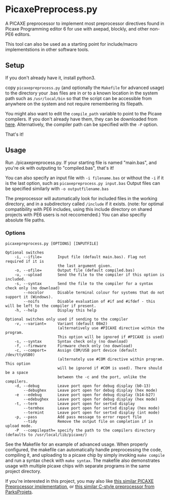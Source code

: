 # PicaxePreprocess.py
A PICAXE preprocessor to implement most preprocessor directives found in Picaxe Programming editor 6 for use with axepad, blockly, and other non-PE6 editors.

This tool can also be used as a starting point for include/macro implementstions in other software tools.

## Setup
If you don't already have it, install python3.

copy `picaxepreprocess.py` (and optionally the `Makefile` for advanced usage) to the directory your .bas files are in or to a known location in the system path such as `/usr/local/bin` so that the script can be accessible from anywhere on the system and not require remembering its filepath.

You might also want to edit the `compile_path` variable to point to the Picaxe compilers. If
you don't already have them, they can be downloaded from [here](https://picaxe.com/software/drivers/picaxe-compilers/). Alternatively, the compiler path can be specified with the `-P` option.

That's it!

## Usage
Run ./picaxepreprocess.py.
If your starting file is named "main.bas", and you're ok with outputing to "compiled.bas", that's it!

You can also specify an input file with `-i filename.bas` or without the `-i` if it is the last option, such as `picaxepreprocess.py input.bas`
Output files can be specified similarly with `-o outputfilename.bas`

The preprocessor will automatically look for included files in the working directory, and in a subdirectory called `/include` if it exists. (note: for optimal compatibility with PE6 includes, using this include directory on shared projects with PE6 users is not reccomended.) You can also specifiy absolute file paths.

### Options
```
picaxepreprocess.py [OPTIONS] [INPUTFILE]

Optional switches
    -i, --ifile=       Input file (default main.bas). Flag not required if it is
                       the last argument given.
    -o, --ofile=       Output file (default compiled.bas)
    -u, --upload       Send the file to the compiler if this option is included.
    -s, --syntax       Send the file to the compiler for a syntax check only (no download)
        --nocolor      Disable terminal colour for systems that do not support it (Windows).
        --noifs        Disable evaluation of #if and #ifdef - this will be left to the compiler if present.
    -h, --help         Display this help

Optional switches only used if sending to the compiler
    -v, --variant=     Variant (default 08m2)
                       (alternatively use #PICAXE directive within the program.
                       This option will be ignored if #PICAXE is used)
    -s, --syntax       Syntax check only (no download)
    -f, --firmware     Firmware check only (no download)
    -c, --comport=     Assign COM/USB port device (default /dev/ttyUSB0)
                       (alternately use #COM directive within program. This option
                       will be ignored if #COM is used). There should be a space
                       between the -c and the port, unlike the compilers.
    -d, --debug        Leave port open for debug display (b0-13)
        --debughex     Leave port open for debug display (hex mode)
    -e  --edebug       Leave port open for debug display (b14-b27)
        --edebughex    Leave port open for debug display (hex mode)
    -t, --term         Leave port open for sertxd display
        --termhex      Leave port open for sertxd display (hex mode)
        --termint      Leave port open for sertxd display (int mode)
    -p, --pass         Add pass message to error report file
        --tidy         Remove the output file on completion if in upload mode.
    -P  --compilepath= specify the path to the compilers directory (defaults to /usr/local/lib/picaxe/)
```

See the Makefile for an example of advanced usage. When properly configured, the makefile can automatically handle preprocessing the code, compiling it, and uploading to a picaxe chip by simply invoking `make compile` and run a syntax check with `make syntax`. The makefile also demonstrates usage with multiple picaxe chips with separate programs in the same project directory.

If you're interested in this project, you may also like [this similar PICAXE Preprocessor implementation](https://github.com/jgOhYeah/PICAXE-Libraries-Extras), or  [this similar C-style preprocessor from ParksProjets](https://github.com/ParksProjets/C-Preprocessor).

